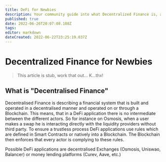 ```yaml
---
title: DeFi for Newbies
description: Your community guide into what Decentralized Finance is, and how it works!
published: true
date: 2022-06-26T20:07:08.108Z
tags: 
editor: markdown
dateCreated: 2022-06-22T23:25:19.037Z
---
```


# Decentralized Finance for Newbies

> This article is stub, work that out... K...thx!

## What is "Decentralised Finance"
Decentralised Finance is describing a financial system that is built and operated in a decentralised manner and operated on or through a Blockchain. This means, that in a DeFi application there is no intermediate between the different actors. So for instance on Osmosis, when a user makes a swap he is interacting directly with the liquidity providers without third party. To ensure a trustless process DeFi applications use rules which are defined in Smart Contracts or natively into a Blockchain. The Blockchain then enforces that every actor is complying to these rules. 

Possible DeFi applications are decentralised Exchanges (Osmosis, Uniswao, Balancer) or money lending platforms (Curev, Aave, etc.)